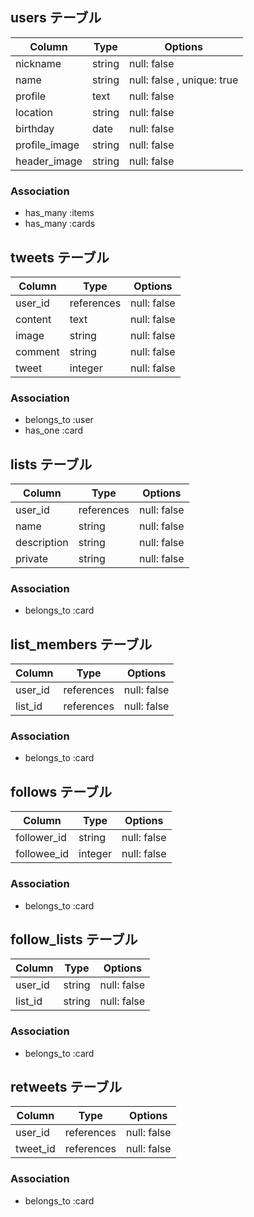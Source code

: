 ## users テーブル

| Column              | Type       | Options                              |
| ------------------  | ---------- | ------------------------------       |
| nickname            | string     | null: false                          |
| name                | string     | null: false , unique: true           |
| profile             | text       | null: false                          |
| location            | string     | null: false                          |
| birthday            | date       | null: false                          |
| profile_image       | string     | null: false                          |
| header_image        | string     | null: false                          |

### Association

- has_many :items
- has_many :cards


## tweets テーブル

| Column             | Type       | Options                              |
| ------------------ | ---------- | ------------------------------       |
| user_id            | references | null: false                          |
| content            | text       | null: false                          |
| image              | string     | null: false                          |
| comment            | string     | null: false                          |
| tweet              | integer    | null: false                          |

### Association

- belongs_to :user
- has_one :card


## lists テーブル

| Column           | Type       | Options                              |
| ---------------- | ---------- | ------------------------------       |
| user_id          | references | null: false                          |
| name             | string     | null: false                          |
| description      | string     | null: false                          |
| private          | string     | null: false                          |

### Association
- belongs_to :card


## list_members テーブル

| Column           | Type       | Options                              |
| ----------       | ---------- | ------------------------------       |
| user_id          | references | null: false                          |
| list_id          | references | null: false                          |

### Association
- belongs_to :card


## follows テーブル

| Column           | Type       | Options                              |
| ---------------- | ---------- | ------------------------------       |
| follower_id      | string     | null: false                          |
| followee_id      | integer    | null: false                          |

### Association
- belongs_to :card


## follow_lists テーブル

| Column           | Type       | Options                              |
| ---------------- | ---------- | ------------------------------       |
| user_id          | string     | null: false                          |
| list_id          | string     | null: false                          |

### Association
- belongs_to :card


## retweets テーブル

| Column           | Type       | Options                              |
| ---------------- | ---------- | ------------------------------       |
| user_id          | references | null: false                          |
| tweet_id         | references | null: false                          |

### Association
- belongs_to :card